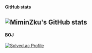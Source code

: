 <!--![Top Langs](https://github-readme-stats.vercel.app/api/top-langs/?username=MiminZku&layout=compact&theme=dark)-->
#### GitHub stats
![MiminZku's GitHub stats](https://github-readme-stats.vercel.app/api?username=Miminzku&show_icons=true&theme=dark)
---
#### BOJ
[![Solved.ac Profile](http://mazassumnida.wtf/api/generate_badge?boj=gozipwang)](https://solved.ac/gozipwang)
<!--
**MiminZku/MiminZku** is a ✨ _special_ ✨ repository because its `README.md` (this file) appears on your GitHub profile.

Here are some ideas to get you started:

- 🔭 I’m currently working on ...
- 🌱 I’m currently learning ...
- 👯 I’m looking to collaborate on ...
- 🤔 I’m looking for help with ...
- 💬 Ask me about ...
- 📫 How to reach me: ...
- 😄 Pronouns: ...
- ⚡ Fun fact: ...
-->
